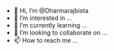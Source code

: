 - 👋 Hi, I’m @Dharmarajbista
- 👀 I’m interested in ...
- 🌱 I’m currently learning ...
- 💞️ I’m looking to collaborate on ...
- 📫 How to reach me ...

<!---
Dharmarajbista/Dharmarajbista is a ✨ special ✨ repository because its `README.md` (this file) appears on your GitHub profile.
You can click the Preview link to take a look at your changes.
--->
